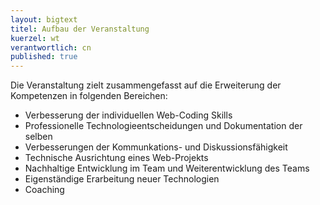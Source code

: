 ```yaml
---
layout: bigtext
titel: Aufbau der Veranstaltung
kuerzel: wt
verantwortlich: cn
published: true
---
```


Die Veranstaltung zielt zusammengefasst auf die Erweiterung der Kompetenzen in folgenden Bereichen:
- Verbesserung der individuellen Web-Coding Skills
- Professionelle Technologieentscheidungen und Dokumentation der selben
- Verbesserungen der Kommunkations- und Diskussionsfähigkeit 
- Technische Ausrichtung eines Web-Projekts
- Nachhaltige Entwicklung im Team und Weiterentwicklung des Teams
- Eigenständige Erarbeitung neuer Technologien
- Coaching



